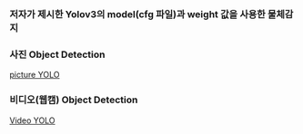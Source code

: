 ### 저자가 제시한 Yolov3의 model(cfg 파일)과 weight 값을 사용한 물체감지

### 사진 Object Detection
[picture YOLO](https://github.com/dnwjddl/ObjectDetection/blob/main/YOLOv3/yolo_cfg/yolo.py)

### 비디오(웹캠) Object Detection
[Video YOLO](https://github.com/dnwjddl/ObjectDetection/blob/main/YOLOv3/yolo_cfg/yolo_video.py)
